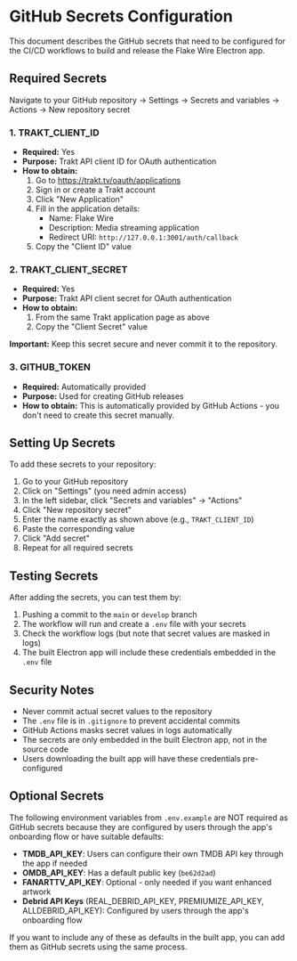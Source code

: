 # GitHub Secrets Configuration

This document describes the GitHub secrets that need to be configured for the CI/CD workflows to build and release the Flake Wire Electron app.

## Required Secrets

Navigate to your GitHub repository → Settings → Secrets and variables → Actions → New repository secret

### 1. TRAKT_CLIENT_ID
- **Required:** Yes
- **Purpose:** Trakt API client ID for OAuth authentication
- **How to obtain:**
  1. Go to https://trakt.tv/oauth/applications
  2. Sign in or create a Trakt account
  3. Click "New Application"
  4. Fill in the application details:
     - Name: Flake Wire
     - Description: Media streaming application
     - Redirect URI: `http://127.0.0.1:3001/auth/callback`
  5. Copy the "Client ID" value

### 2. TRAKT_CLIENT_SECRET
- **Required:** Yes
- **Purpose:** Trakt API client secret for OAuth authentication
- **How to obtain:**
  1. From the same Trakt application page as above
  2. Copy the "Client Secret" value

**Important:** Keep this secret secure and never commit it to the repository.

### 3. GITHUB_TOKEN
- **Required:** Automatically provided
- **Purpose:** Used for creating GitHub releases
- **How to obtain:** This is automatically provided by GitHub Actions - you don't need to create this secret manually.

## Setting Up Secrets

To add these secrets to your repository:

1. Go to your GitHub repository
2. Click on "Settings" (you need admin access)
3. In the left sidebar, click "Secrets and variables" → "Actions"
4. Click "New repository secret"
5. Enter the name exactly as shown above (e.g., `TRAKT_CLIENT_ID`)
6. Paste the corresponding value
7. Click "Add secret"
8. Repeat for all required secrets

## Testing Secrets

After adding the secrets, you can test them by:

1. Pushing a commit to the `main` or `develop` branch
2. The workflow will run and create a `.env` file with your secrets
3. Check the workflow logs (but note that secret values are masked in logs)
4. The built Electron app will include these credentials embedded in the `.env` file

## Security Notes

- Never commit actual secret values to the repository
- The `.env` file is in `.gitignore` to prevent accidental commits
- GitHub Actions masks secret values in logs automatically
- The secrets are only embedded in the built Electron app, not in the source code
- Users downloading the built app will have these credentials pre-configured

## Optional Secrets

The following environment variables from `.env.example` are NOT required as GitHub secrets because they are configured by users through the app's onboarding flow or have suitable defaults:

- **TMDB_API_KEY**: Users can configure their own TMDB API key through the app if needed
- **OMDB_API_KEY**: Has a default public key (`be62d2ad`)
- **FANARTTV_API_KEY**: Optional - only needed if you want enhanced artwork
- **Debrid API Keys** (REAL_DEBRID_API_KEY, PREMIUMIZE_API_KEY, ALLDEBRID_API_KEY): Configured by users through the app's onboarding flow

If you want to include any of these as defaults in the built app, you can add them as GitHub secrets using the same process.
